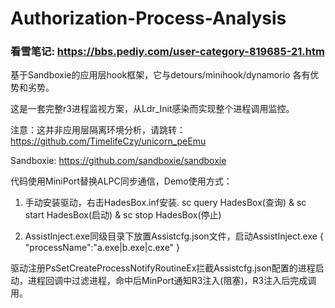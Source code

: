 # Authorization-Process-Analysis

### 看雪笔记: https://bbs.pediy.com/user-category-819685-21.htm

基于Sandboxie的应用层hook框架，它与detours/minihook/dynamorio 各有优势和劣势。

这是一套完整r3进程监视方案，从Ldr_Init感染而实现整个进程调用监控。

注意：这并非应用层隔离环境分析，请跳转：https://github.com/TimelifeCzy/unicorn_peEmu

Sandboxie: https://github.com/sandboxie/sandboxie

代码使用MiniPort替换ALPC同步通信，Demo使用方式：

1. 手动安装驱动，右击HadesBox.inf安装.
sc query HadesBox(查询) & sc start HadesBox(启动) & sc stop HadesBox(停止)

2. AssistInject.exe同级目录下放置Assistcfg.json文件，启动AssistInject.exe
{
	"processName":"a.exe|b.exe|c.exe"
}

驱动注册PsSetCreateProcessNotifyRoutineEx拦截Assistcfg.json配置的进程启动，进程回调中过滤进程，命中后MinPort通知R3注入(阻塞)，R3注入后完成调用。
